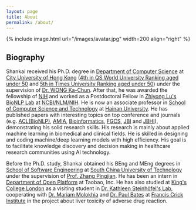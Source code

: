 ```yaml
---
layout: page
title: About
permalink: /about/
---
```


{% include image.html url="/images/avatar.jpg" width=200 align="right" %}

## Biography
Shankai received his Ph.D. degree in [Department of Computer Science](https://www.cs.cityu.edu.hk/) at [City University of Hong Kong](http://www.cityu.edu.hk/) ([4th in QS World University Ranking aged under 50](http://www.topuniversities.com/top-50-under-50) and [5th in Times University Ranking aged under 50](https://www.timeshighereducation.com/student/best-universities/best-young-universities-world)) under the supervision of [Dr. WONG Ka-Chun](http://www6.cityu.edu.hk/stfprofile/kc.w.htm). After that, he was awarded the fellowship of [NIH](https://www.nih.gov/) and worked as a Postdoctoral Fellow in [Zhiyong Lu's BioNLP Lab](https://www.ncbi.nlm.nih.gov/research/bionlp) at [NCBI/NLM/NIH](https://www.ncbi.nlm.nih.gov/). He is now an associate professor in [School of Computer Science and Technology](https://hd.hainanu.edu.cn/cs/) at [Hainan University](http://en.hainanu.edu.cn). He has published papers with interesting topics on top conference and journals (e.g. [ACL(BioNLP)](https://aclweb.org/aclwiki/BioNLP_Workshop), [AMIA](https://amia.org/education-events/amia-2022-annual-symposium), [Bioinformatics](https://academic.oup.com/bioinformatics), [FGCS](https://www.sciencedirect.com/journal/future-generation-computer-systems), [JBI](https://www.journals.elsevier.com/journal-of-biomedical-informatics) and [JBHI](http://jbhi.embs.org/)), demonstrating his solid research skills. His research is mainly about applied machine learning in biomedical and clinical fields. He is skilled in designing and coding machine/deep learning models with high efficiency. His goal is to facilitate knowledge discovery and decision making in healthcare research communities using AI technology.

Before the Ph.D. study, Shankai obtained his BEng and MEng degrees in [School of Software Engineering](http://www2.scut.edu.cn/software_en/) at [South China University of Technology](https://www.scut.edu.cn/en/) under the supervision of [Prof. Zhang Pingjian](https://www2.scut.edu.cn/software_en/2018/1214/c20555a299972/page.htm). He has been an intern in [Department of Open Platform](http://bigdata.taobao.com/) at Taobao, Inc. He has also studied at [King's College London](https://www.kcl.ac.uk) as a visiting student in [Dr. Kathleen Steinhöfel's Lab](https://www.kcl.ac.uk/people/kathleen-steinhofel), cooperating with [Dr. Mariam Molokhia](https://kclpure.kcl.ac.uk/portal/mariam.molokhia.html) and [Dr. Paul Bates](https://www.crick.ac.uk/research/labs/paul-bates) at [Francis Crick Institute](https://www.crick.ac.uk/) in the project about liver toxicity of adverse drug reaction.
